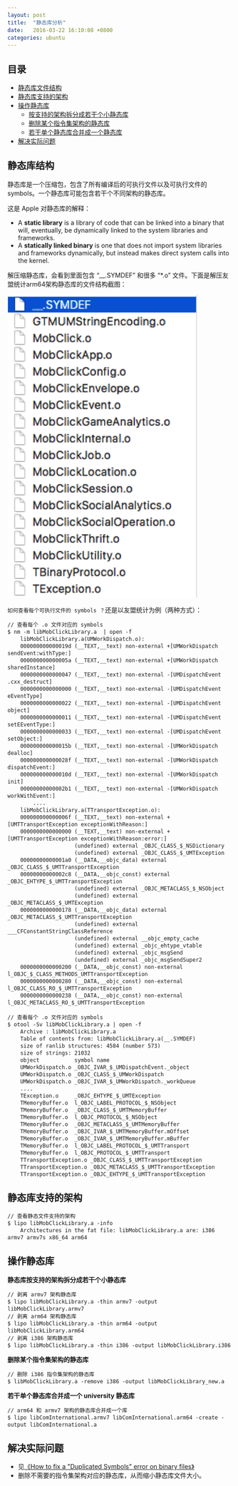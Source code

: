 ```yaml
---
layout: post
title:  "静态库分析"
date:   2016-03-22 16:10:08 +0800
categories: ubuntu
---
```


## 目录

- [静态库文件结构](#静态库结构)
- [静态库支持的架构](#静态库支持的架构)
- [操作静态库](#操作静态库)
	- [按支持的架构拆分成若干个小静态库](#静态库按支持的架构拆分成若干个小静态库)
	- [删除某个指令集架构的静态库](#删除某个指令集架构的静态库)
	- [若干单个静态库合并成一个静态库](#若干单个静态库合并成一个university静态库)
- [解决实际问题](#解决实际问题)

## <span id="静态库结构">静态库结构</span>

静态库是一个压缩包，包含了所有编译后的可执行文件以及可执行文件的 symbols。一个静态库可能包含若干个不同架构的静态库。

这是 Apple 对静态库的解释：

- A **static library** is a library of code that can be linked into a binary that will, eventually, be dynamically linked to the system libraries and frameworks.
- A **statically linked binary** is one that does not import system libraries and frameworks dynamically, but instead makes direct system calls into the kernel.

解压缩静态库，会看到里面包含 “__.SYMDEF” 和很多 “*.o” 文件。下面是解压友盟统计arm64架构静态库的文件结构截图：

![image](/images/others/umeng_static_library.png)


`如何查看每个可执行文件的 symbols ？`还是以友盟统计为例（两种方式）：

	// 查看每个 .o 文件对应的 symbols
	$ nm -m libMobClickLibrary.a  | open -f
		libMobClickLibrary.a(UMWorkDispatch.o):
		000000000000019d (__TEXT,__text) non-external +[UMWorkDispatch sendEvent:withType:]
		000000000000005a (__TEXT,__text) non-external +[UMWorkDispatch sharedInstance]
		0000000000000047 (__TEXT,__text) non-external -[UMDispatchEvent .cxx_destruct]
		0000000000000000 (__TEXT,__text) non-external -[UMDispatchEvent eEventType]
		0000000000000022 (__TEXT,__text) non-external -[UMDispatchEvent object]
		0000000000000011 (__TEXT,__text) non-external -[UMDispatchEvent setEEventType:]
		0000000000000033 (__TEXT,__text) non-external -[UMDispatchEvent setObject:]
		000000000000015b (__TEXT,__text) non-external -[UMWorkDispatch dealloc]
		000000000000028f (__TEXT,__text) non-external -[UMWorkDispatch dispatchEvent:]
		000000000000010d (__TEXT,__text) non-external -[UMWorkDispatch init]
		00000000000002b1 (__TEXT,__text) non-external -[UMWorkDispatch workWithEvent:]
			....
		libMobClickLibrary.a(TTransportException.o):
		000000000000006f (__TEXT,__text) non-external +[UMTTransportException exceptionWithReason:]
		0000000000000000 (__TEXT,__text) non-external +[UMTTransportException exceptionWithReason:error:]
		                 (undefined) external _OBJC_CLASS_$_NSDictionary
		                 (undefined) external _OBJC_CLASS_$_UMTException
		00000000000001a0 (__DATA,__objc_data) external _OBJC_CLASS_$_UMTTransportException
		00000000000002c8 (__DATA,__objc_const) external _OBJC_EHTYPE_$_UMTTransportException
		                 (undefined) external _OBJC_METACLASS_$_NSObject
		                 (undefined) external _OBJC_METACLASS_$_UMTException
		0000000000000178 (__DATA,__objc_data) external _OBJC_METACLASS_$_UMTTransportException
		                 (undefined) external ___CFConstantStringClassReference
		                 (undefined) external __objc_empty_cache
		                 (undefined) external _objc_ehtype_vtable
		                 (undefined) external _objc_msgSend
		                 (undefined) external _objc_msgSendSuper2
		0000000000000200 (__DATA,__objc_const) non-external l_OBJC_$_CLASS_METHODS_UMTTransportException
		0000000000000280 (__DATA,__objc_const) non-external l_OBJC_CLASS_RO_$_UMTTransportException
		0000000000000238 (__DATA,__objc_const) non-external l_OBJC_METACLASS_RO_$_UMTTransportException
		
	// 查看每个 .o 文件对应的 symbols
	$ otool -Sv libMobClickLibrary.a | open -f	
		Archive : libMobClickLibrary.a
		Table of contents from: libMobClickLibrary.a(__.SYMDEF)
		size of ranlib structures: 4584 (number 573)
		size of strings: 21032
		object           symbol name
		UMWorkDispatch.o _OBJC_IVAR_$_UMDispatchEvent._object
		UMWorkDispatch.o _OBJC_CLASS_$_UMWorkDispatch
		UMWorkDispatch.o _OBJC_IVAR_$_UMWorkDispatch._workQueue
		....
		TException.o     _OBJC_EHTYPE_$_UMTException
		TMemoryBuffer.o  l_OBJC_LABEL_PROTOCOL_$_NSObject
		TMemoryBuffer.o  _OBJC_CLASS_$_UMTMemoryBuffer
		TMemoryBuffer.o  l_OBJC_PROTOCOL_$_NSObject
		TMemoryBuffer.o  _OBJC_METACLASS_$_UMTMemoryBuffer
		TMemoryBuffer.o  _OBJC_IVAR_$_UMTMemoryBuffer.mOffset
		TMemoryBuffer.o  _OBJC_IVAR_$_UMTMemoryBuffer.mBuffer
		TMemoryBuffer.o  l_OBJC_LABEL_PROTOCOL_$_UMTTransport
		TMemoryBuffer.o  l_OBJC_PROTOCOL_$_UMTTransport
		TTransportException.o _OBJC_CLASS_$_UMTTransportException
		TTransportException.o _OBJC_METACLASS_$_UMTTransportException
		TTransportException.o _OBJC_EHTYPE_$_UMTTransportException

## <span id="静态库支持的架构">静态库支持的架构</span>

	// 查看静态文件支持的架构
	$ lipo libMobClickLibrary.a -info
		Architectures in the fat file: libMobClickLibrary.a are: i386 armv7 armv7s x86_64 arm64

## <span id="操作静态库">操作静态库</span>

<span id="静态库按支持的架构拆分成若干个小静态库">**静态库按支持的架构拆分成若干个小静态库**</span>

	// 剥离 armv7 架构静态库
	$ lipo libMobClickLibrary.a -thin armv7 -output libMobClickLibrary.armv7
	// 剥离 arm64 架构静态库
	$ lipo libMobClickLibrary.a -thin arm64 -output libMobClickLibrary.arm64
	// 剥离 i386 架构静态库
	$ lipo libMobClickLibrary.a -thin i386 -output libMobClickLibrary.i386

<span id="删除某个指令集架构的静态库">**删除某个指令集架构的静态库**</span>

	// 删除 i386 指令集架构的静态库
	$ libMobClickLibrary.a -remove i386 -output libMobClickLibrary_new.a

<span id="若干单个静态库合并成一个university静态库">**若干单个静态库合并成一个 university 静态库**</span>

	// arm64 和 armv7 架构的静态库合并成一个库
	$ lipo libComInternational.armv7 libComInternational.arm64 -create -output libComInternational.a
	
## <span id="解决实际问题">解决实际问题</span>

- 见[《How to fix a "Duplicated Symbols" error on binary files》](http://angelolloqui.com/blog/31-How-to-fix-a-Duplicated-Symbols-error-on-binary-files)
-  删除不需要的指令集架构对应的静态库，从而缩小静态库文件大小。
